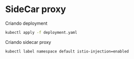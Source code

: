 # SideCar proxy

Criando deployment
```sh
kubectl apply -f deployment.yaml
```

Criando sidecar proxy
```sh
kubectl label namespace default istio-injection=enabled
```